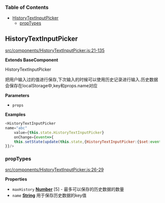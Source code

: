 <!-- Generated by documentation.js. Update this documentation by updating the source code. -->

### Table of Contents

-   [HistoryTextInputPicker](#historytextinputpicker)
    -   [propTypes](#proptypes)

## HistoryTextInputPicker

[src/components/HistoryTextInputPicker.js:21-135](https://github.com/m860/react-component-picker/blob/09c1c4d4f4e46617c720b836824640e13152a773/src/components/HistoryTextInputPicker.js#L21-L135 "Source code on GitHub")

**Extends BaseComponent**

HistoryTextInputPicker

把用户输入过的值进行保存,下次输入的时候可以使用历史记录进行输入.历史数据会保存在localStorage中,key和props.name对应

**Parameters**

-   `props`  

**Examples**

```javascript
<HistoryTextInputPicker
name="abc"
	value={this.state.HistoryTextInputPicker}
	onChange={event=>{
	this.setState(update(this.state,{HistoryTextInputPicker:{$set:event.target.value}}));
}}/>
```

### propTypes

[src/components/HistoryTextInputPicker.js:26-29](https://github.com/m860/react-component-picker/blob/09c1c4d4f4e46617c720b836824640e13152a773/src/components/HistoryTextInputPicker.js#L26-L29 "Source code on GitHub")

**Properties**

-   `maxHistory` **[Number](https://developer.mozilla.org/en-US/docs/Web/JavaScript/Reference/Global_Objects/Number)** [5] - 最多可以保存的历史数据的数量
-   `name` **[String](https://developer.mozilla.org/en-US/docs/Web/JavaScript/Reference/Global_Objects/String)** 用于保存历史数据的key值
